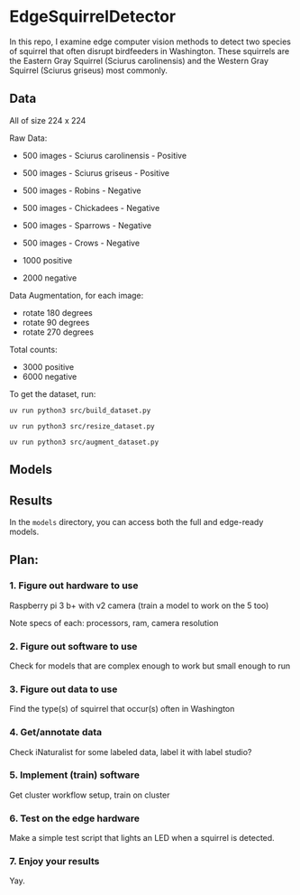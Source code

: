 # EdgeSquirrelDetector

In this repo, I examine edge computer vision methods to detect two species of squirrel that often disrupt birdfeeders in Washington. These squirrels are the Eastern Gray Squirrel (Sciurus carolinensis) and the Western Gray Squirrel (Sciurus griseus) most commonly.

## Data

All of size 224 x 224

Raw Data:
- 500 images - Sciurus carolinensis - Positive
- 500 images - Sciurus griseus - Positive

- 500 images - Robins - Negative
- 500 images - Chickadees - Negative
- 500 images - Sparrows - Negative
- 500 images - Crows - Negative

- 1000 positive
- 2000 negative

Data Augmentation, for each image:
- rotate 180 degrees
- rotate 90 degrees
- rotate 270 degrees

Total counts:
- 3000 positive
- 6000 negative

To get the dataset, run:

`uv run python3 src/build_dataset.py`

`uv run python3 src/resize_dataset.py`

`uv run python3 src/augment_dataset.py`

## Models



## Results

In the `models` directory, you can access both the full and edge-ready models.

## Plan:

### 1. Figure out hardware to use

Raspberry pi 3 b+ with v2 camera (train a model to work on the 5 too)

Note specs of each: processors, ram, camera resolution

### 2. Figure out software to use

Check for models that are complex enough to work but small enough to run

### 3. Figure out data to use

Find the type(s) of squirrel that occur(s) often in Washington

### 4. Get/annotate data

Check iNaturalist for some labeled data, label it with label studio?

### 5. Implement (train) software

Get cluster workflow setup, train on cluster

### 6. Test on the edge hardware

Make a simple test script that lights an LED when a squirrel is detected.

### 7. Enjoy your results

Yay.
